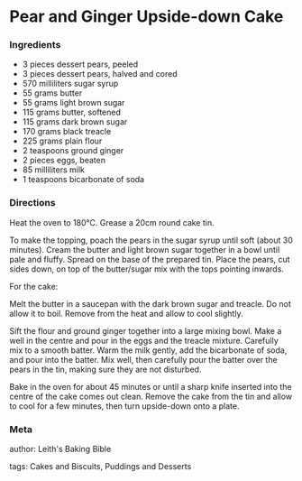 # Pear and Ginger Upside-down Cake

### Ingredients
 * 3 pieces dessert pears, peeled
 * 3 pieces dessert pears, halved and cored
 * 570 milliliters sugar syrup
 * 55 grams butter
 * 55 grams light brown sugar
 * 115 grams butter, softened
 * 115 grams dark brown sugar
 * 170 grams black treacle
 * 225 grams plain flour
 * 2 teaspoons ground ginger
 * 2 pieces eggs, beaten
 * 85 milliliters milk
 * 1 teaspoons bicarbonate of soda

### Directions

Heat the oven to 180°C.  Grease a 20cm round cake tin.

To make the topping, poach the pears in the sugar syrup until soft (about 30 minutes).  Cream the butter and light brown sugar together in a bowl until pale and fluffy.  Spread on the base of the prepared tin.  Place the pears, cut sides down, on top of the butter/sugar mix with the tops pointing inwards.

For the cake:

Melt the butter in a saucepan with the dark brown sugar and treacle.  Do not allow it to boil.  Remove from the heat and allow to cool slightly.

Sift the flour and ground ginger together into a large mixing bowl.  Make a well in the centre and pour in the eggs and the treacle mixture.  Carefully mix to a smooth batter.  Warm the milk gently, add the bicarbonate of soda, and pour into the batter.  Mix well, then carefully pour the batter over the pears in the tin, making sure they are not disturbed.

Bake in the oven for about 45 minutes or until a sharp knife inserted into the centre of the cake comes out clean.  Remove the cake from the tin and allow to cool for a few minutes, then turn upside-down onto a plate.

### Meta
author: Leith's Baking Bible

tags: Cakes and Biscuits, Puddings and Desserts

